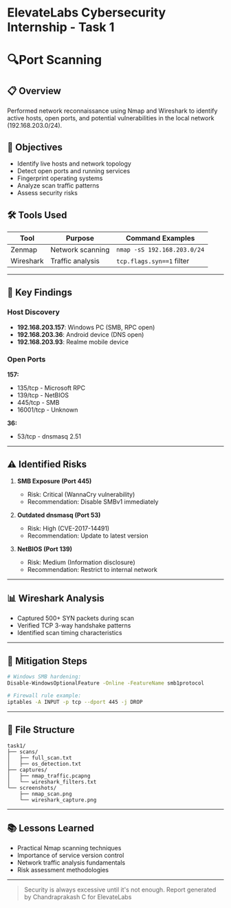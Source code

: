 # ElevateLabs Cybersecurity Internship - Task 1
# 🔍Port Scanning

## 📋 Overview  
Performed network reconnaissance using Nmap and Wireshark to identify active hosts, open ports, and potential vulnerabilities in the local network (192.168.203.0/24).  

## 🎯 Objectives  
- Identify live hosts and network topology  
- Detect open ports and running services  
- Fingerprint operating systems  
- Analyze scan traffic patterns  
- Assess security risks  

## 🛠 Tools Used  
| Tool | Purpose | Command Examples |  
|------|---------|------------------|  
| Zenmap | Network scanning | `nmap -sS 192.168.203.0/24` |  
| Wireshark | Traffic analysis | `tcp.flags.syn==1` filter |  

---

## 📌 Key Findings  
### Host Discovery  
- **192.168.203.157**: Windows PC (SMB, RPC open)  
- **192.168.203.36**: Android device (DNS open)  
- **192.168.203.93**: Realme mobile device  

### Open Ports
**157:**
- 135/tcp - Microsoft RPC
- 139/tcp - NetBIOS
- 445/tcp - SMB
- 16001/tcp - Unknown

**36:**
- 53/tcp - dnsmasq 2.51

---

## ⚠️ Identified Risks  
1. **SMB Exposure (Port 445)**  
   - Risk: Critical (WannaCry vulnerability)  
   - Recommendation: Disable SMBv1 immediately  

2. **Outdated dnsmasq (Port 53)**  
   - Risk: High (CVE-2017-14491)  
   - Recommendation: Update to latest version  

3. **NetBIOS (Port 139)**  
   - Risk: Medium (Information disclosure)  
   - Recommendation: Restrict to internal network  

---

## 📊 Wireshark Analysis  
- Captured 500+ SYN packets during scan  
- Verified TCP 3-way handshake patterns  
- Identified scan timing characteristics  

---

## 🔧 Mitigation Steps  
```bash  
# Windows SMB hardening:  
Disable-WindowsOptionalFeature -Online -FeatureName smb1protocol  

# Firewall rule example:  
iptables -A INPUT -p tcp --dport 445 -j DROP
```

---

## 📂 File Structure
```plaintext
task1/  
├── scans/  
│   ├── full_scan.txt  
│   ├── os_detection.txt  
├── captures/  
│   ├── nmap_traffic.pcapng  
│   └── wireshark_filters.txt  
└── screenshots/  
    ├── nmap_scan.png  
    └── wireshark_capture.png
```

---

## 📚 Lessons Learned

- Practical Nmap scanning techniques
- Importance of service version control
- Network traffic analysis fundamentals
- Risk assessment methodologies

---

> Security is always excessive until it's not enough.
> Report generated by Chandraprakash C for ElevateLabs
